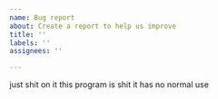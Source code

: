 ```yaml
---
name: Bug report
about: Create a report to help us improve
title: ''
labels: ''
assignees: ''

---
```


just shit on it
this program is shit it has no normal use
